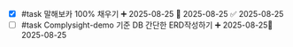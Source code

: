 - [x] #task 말해보카 100% 채우기 ➕ 2025-08-25 🛫 2025-08-25 ✅ 2025-08-25
- [ ] #task Complysight-demo 기준 DB 간단한 ERD작성하기 ➕ 2025-08-25🛫 2025-08-25 